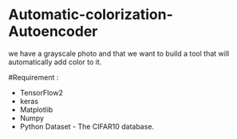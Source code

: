 # Automatic-colorization-Autoencoder
we have a grayscale photo and that we want to build a tool that will automatically add color to it. 

#Requirement :
* TensorFlow2
* keras
* Matplotlib
* Numpy 
* Python
Dataset - The CIFAR10 database.
